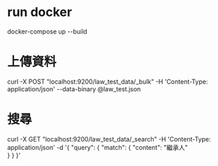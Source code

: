 # run docker
docker-compose up --build
# 上傳資料
curl -X POST "localhost:9200/law_test_data/_bulk" -H 'Content-Type: application/json' --data-binary @law_test.json
# 搜尋
curl -X GET "localhost:9200/law_test_data/_search" -H 'Content-Type: application/json' -d '{
  "query": {
    "match": {
      "content": "繼承人"          
    }
  }
}'

